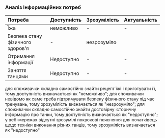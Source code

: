 ### Аналіз Інформаційних потреб
|Потреба | Доступність | Зрозумілість | Актуальність |
|:-------|:------------|:-------------|:-------------|
|Їжа     | неможливо   | -               | -         |
|Безпека стану фізичного здоров'я|-|незрозуміло||
|Отримання інформації| Недоступно| -| -| 
|Заняття танцями|   Недоступно  | -   |-|

для споживачки складно самостійно знайти  рецепт їжі і приготувати її, тому доступність визначається як "неможливо";
для споживачки невідомо як саме треба підтримувати безпеку фізичного стану під час тренувань, тому зрозумілість визначається як "незрозуміло";
для споживачки складно самостійно знайти достовірну історичну інформацію про танки, тому доступність визначається як "недоступно";
у веб-мережах відсутні зрозумілі покрокові пояснення для початківець щодо техніки виконання різних танців, тому зрозумілість визначається як "недоступно"
